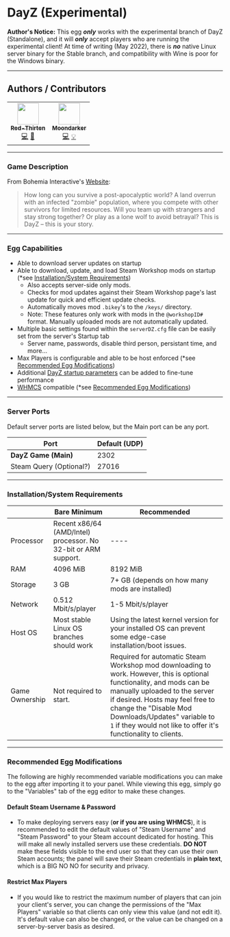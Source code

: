 # DayZ (Experimental)

**Author's Notice:** This egg ***only*** works with the experimental branch of DayZ (Standalone), and it will ***only*** accept players who are running the experimental client! At time of writing (May 2022), there is ***no*** native Linux server binary for the Stable branch, and compatibility with Wine is poor for the Windows binary.

___

## Authors / Contributors

<!-- prettier-ignore-start -->
<!-- markdownlint-disable -->
<table>
    <tr>
        <td align="center">
            <a href="https://github.com/lilkingjr1">
                <img src="https://avatars.githubusercontent.com/u/4533989" width="50px;" alt=""/><br /><sub><b>Red-Thirten</b></sub>
            </a>
            <br />
            <a href="https://github.com/parkervcp/eggs/commits?author=lilkingjr1" title="Codes">💻</a>
            <a href="https://github.com/parkervcp/eggs/commits?author=lilkingjr1" title="Maintains">🔨</a>
        </td>
        <td align="center">
            <a href="https://github.com/Moondarker">
                <img src="https://avatars.githubusercontent.com/u/4098364" width="50px;" alt=""/><br /><sub><b>Moondarker</b></sub>
            </a>
            <br />
            <a href="https://github.com/parkervcp/eggs/commits?author=Moondarker" title="Codes">💻</a>
            <a href="https://github.com/parkervcp/eggs/commits?author=Moondarker" title="Contributor">💡</a>
        </td>
    </tr>
</table>
<!-- markdownlint-enable -->
<!-- prettier-ignore-end -->

___

### Game Description

From Bohemia Interactive's [Website](https://dayz.com/):
> How long can you survive a post-apocalyptic world? A land overrun with an infected "zombie" population, where you compete with other survivors for limited resources. Will you team up with strangers and stay strong together? Or play as a lone wolf to avoid betrayal? This is DayZ – this is your story.
___

### Egg Capabilities

- Able to download server updates on startup
- Able to download, update, and load Steam Workshop mods on startup (\*see [Installation/System Requirements](#installationsystem-requirements))
  - Also accepts server-side only mods.
  - Checks for mod updates against their Steam Workshop page's last update for quick and efficient update checks.
  - Automatically moves mod `.bikey`'s to the `/keys/` directory.
  - Note: These features only work with mods in the `@workshopID#` format. Manually uploaded mods are not automatically updated.
- Multiple basic settings found within the `serverDZ.cfg` file can be easily set from the server's Startup tab
  - Server name, passwords, disable third person, persistant time, and more...
- Max Players is configurable and able to be host enforced (\*see [Recommended Egg Modifications](#recommended-egg-modifications))
- Additional [DayZ startup parameters](https://community.bistudio.com/wiki/DayZ:Server_Configuration#Launch_Parameters) can be added to fine-tune performance
- [WHMCS](https://www.whmcs.com/) compatible (\*see [Recommended Egg Modifications](#recommended-egg-modifications))

___

### Server Ports

Default server ports are listed below, but the Main port can be any port.

| Port | Default (UDP) |
|---------|---------|
| **DayZ Game (Main)** | 2302 |
| Steam Query (Optional?) | 27016 |

___

### Installation/System Requirements

|  | Bare Minimum | Recommended |
|---------|---------|---------|
| Processor | Recent x86/64 (AMD/Intel) processor. No 32-bit or ARM support. | ---- |
| RAM | 4096 MiB | 8192 MiB |
| Storage | 3 GB | 7+ GB (depends on how many mods are installed) |
| Network | 0.512 Mbit/s/player | 1-5 Mbit/s/player |
| Host OS | Most stable Linux OS branches should work | Using the latest kernel version for your installed OS can prevent some edge-case installation/boot issues. |
| Game Ownership | Not required to start. | Required for automatic Steam Workshop mod downloading to work. However, this is optional functionality, and mods can be manually uploaded to the server if desired. Hosts may feel free to change the "Disable Mod Downloads/Updates" variable to `1` if they would not like to offer it's functionality to clients. |

___

### Recommended Egg Modifications

The following are highly recommended variable modifications you can make to the egg after importing it to your panel. While viewing this egg, simply go to the "Variables" tab of the egg editor to make these changes.

#### Default Steam Username & Password

- To make deploying servers easy (**or if you are using WHMCS**), it is recommended to edit the default values of "Steam Username" and "Steam Password" to your Steam account dedicated for hosting. This will make all newly installed servers use these credentials. **DO NOT** make these fields visible to the end user so that they can use their own Steam accounts; the panel will save their Steam credentials in **plain text**, which is a BIG NO NO for security and privacy.

#### Restrict Max Players

- If you would like to restrict the maximum number of players that can join your client's server, you can change the permissions of the "Max Players" variable so that clients can only view this value (and not edit it). It's default value can also be changed, or the value can be changed on a server-by-server basis as desired.
